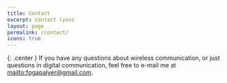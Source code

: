 ```yaml
---
title: Contact
excerpt: Contact lyons
layout: page
permalink: /contact/
icons: true
---
```


{: .center }
If you have any questions about wireless communication, or just questions in digital communication, feel free to e-mail me at <mailto:fpgapalyer@gmail.com>.
